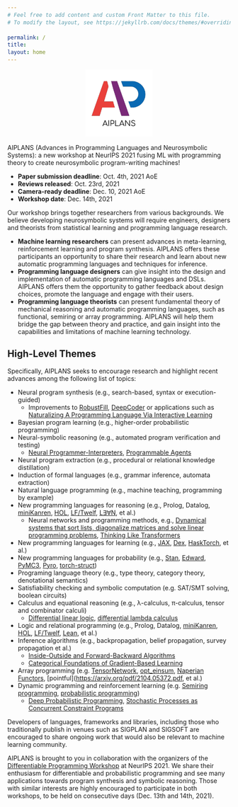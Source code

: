 ```yaml
---
# Feel free to add content and custom Front Matter to this file.
# To modify the layout, see https://jekyllrb.com/docs/themes/#overriding-theme-defaults

permalink: /
title:
layout: home
---
```


<p align="center">
  <img src="logo.png" width="30%"/>
</p>

AIPLANS (Advances in Programming Languages and Neurosymbolic Systems): a new workshop at NeurIPS 2021 fusing ML with programming theory to create neurosymbolic program-writing machines!

* **Paper submission deadline**: Oct. 4th, 2021 AoE
* **Reviews released**: Oct. 23rd, 2021
* **Camera-ready deadline**: Dec. 10, 2021 AoE
* **Workshop date**: Dec. 14th, 2021

Our workshop brings together researchers from various backgrounds.  We believe developing neurosymbolic systems will require engineers, designers and theorists from statistical learning and programming language research.

* **Machine learning researchers** can present advances in meta-learning, reinforcement learning and program synthesis. AIPLANS offers these participants an opportunity to share their research and learn about new automatic programming languages and techniques for inference.
* **Programming language designers** can give insight into the design and implementation of automatic programming languages and DSLs. AIPLANS offers them the opportunity to gather feedback about design choices, promote the language and engage with their users.
* **Programming language theorists** can present fundamental theory of mechanical reasoning and automatic programming languages, such as functional, semiring or array programming. AIPLANS will help them bridge the gap between theory and practice, and gain insight into the capabilities and limitations of machine learning technology.

[comment]: <> (* **Probabilistic programming** researchers can present progress in a long history of extending programming paradigms &#40;e.g. functional or logic programming&#41; to handle learning under uncertainty. AIPLANS would provide them with new insights for extending these &#40;often symbolic&#41; languages with primitives for expressing neural models.)

[comment]: <> (Automatic differentiation libraries and frameworks have enabled much progress in gradient-based learning over the last decade. Recent domain-specific languages for automatic programming hold the promise of unleashing similar progress in other logical disciplines e.g., belief nets, proof nets, and related message passing schemes on tree- and graph-structured data. Concurrently, machines have made steady progress in representing and synthesizing programs. Other workshops have explored these themes separately, yet few have highlighted the synergies between automatic and synthetic programming.)

[comment]: <> (Not only does machine learning benefit from languages for programmable inference, these systems can also be seen as a kind of low-level programming languages in their own right, consisting of differentiable and stochastic primitives. Thanks to recent progress in statistical language modeling, these systems are increasingly capable of generating symbolic functions resembling procedures a human programmer might plausibly write in a high-level language.)

[comment]: <> (Applying techniques from programmable inference to transform and generate programs, and adapting insights gained developing those same programs to drive innovation in higher-order AD and probabilistic programming is a now virtuous cycle. We envision cooperation between automatic and synthetic programming will continue to grow as researchers become more accustomed to outsourcing low-level reasoning tasks to these systems.)

## High-Level Themes

Specifically, AIPLANS seeks to encourage research and highlight recent advances among the following list of topics:

* Neural program synthesis (e.g., search-based, syntax or execution-guided)
  * Improvements to [RobustFill](https://arxiv.org/abs/1703.07469), [DeepCoder](https://arxiv.org/abs/1611.01989) or applications such as [Naturalizing A Programming Language Via Interactive Learning](https://arxiv.org/pdf/1704.06956.pdf)
* Bayesian program learning (e.g., higher-order probabilistic programming)
* Neural-symbolic reasoning (e.g., automated program verification and testing)
  * [Neural Programmer-Interpreters](https://arxiv.org/abs/1511.06279), [Programmable Agents](https://arxiv.org/pdf/1706.06383.pdf)
* Neural program extraction (e.g., procedural or relational knowledge distillation)
* Induction of formal languages (e.g., grammar inference, automata extraction)
* Natural language programming (e.g., machine teaching, programming by example)
* New programming languages for reasoning (e.g., Prolog, Datalog, [miniKanren](http://minikanren.org/), [HOL](https://hol-theorem-prover.org/), [LF/Twelf](http://twelf.org/wiki/LF), [L∃∀N](https://leanprover.github.io/about/), et al.)
    * Neural networks and programming methods, e.g., [Dynamical systems that sort lists, diagonalize matrices and solve linear programming problems](http://hrl.harvard.edu/publications/brockett88dynamical.pdf), [Thinking Like Transformers](https://arxiv.org/abs/2106.06981)
* New programming languages for learning (e.g., [JAX](https://github.com/google/jax), [Dex](https://github.com/google-research/dex-lang), [HaskTorch](https://github.com/hasktorch/hasktorch), et al.)
* New programming languages for probability (e.g., [Stan](https://github.com/stan-dev/stan), [Edward](https://github.com/blei-lab/edward), [PyMC3](https://github.com/pymc-devs/pymc3), [Pyro](https://github.com/pyro-ppl/pyro), [torch-struct](https://arxiv.org/abs/2002.00876))
* Programing language theory (e.g., type theory, category theory, denotational semantics)
* Satisfiability checking and symbolic computation (e.g. SAT/SMT solving, boolean circuits)
* Calculus and equational reasoning (e.g., λ-calculus, π-calculus, tensor and combinator calculi)
    * [Differential linear logic](https://arxiv.org/pdf/1606.01642.pdf), [differential lambda calculus](https://core.ac.uk/download/pdf/82396223.pdf)
* Logic and relational programming (e.g., Prolog, Datalog, [miniKanren](http://minikanren.org/), [HOL](https://hol-theorem-prover.org/), [LF/Twelf](http://twelf.org/wiki/LF), [Lean](https://leanprover.github.io/about/), et al.)
* Inference algorithms (e.g., backpropagation, belief propagation, survey propagation et al.)
  * [Inside-Outside and Forward-Backward Algorithms](https://www.cs.jhu.edu/~jason/papers/eisner.spnlp16.pdf)
  * [Categorical Foundations of Gradient-Based Learning](https://arxiv.org/abs/2103.01931)
* Array programming (e.g. [TensorNetwork](https://github.com/google/TensorNetwork), [opt_einsum](https://github.com/dgasmith/opt_einsum), [Naperian Functors](https://www.cs.ox.ac.uk/people/jeremy.gibbons/publications/aplicative.pdf), [pointful](https://arxiv.org/pdf/2104.05372.pdf, et al.)
* Dynamic programming and reinforcement learning (e.g. [Semiring programming](https://arxiv.org/pdf/1609.06954.pdf), [probabilistic programming](https://arxiv.org/pdf/2005.09089v3.pdf))
    * [Deep Probabilistic Programming](https://arxiv.org/abs/1701.03757), [Stochastic Processes as Concurrent Constraint Programs](http://citeseerx.ist.psu.edu/viewdoc/download?doi=10.1.1.44.7979&rep=rep1&type=pdf)

Developers of languages, frameworks and libraries, including those who traditionally publish in venues such as SIGPLAN and SIGSOFT are encouraged to share ongoing work that would also be relevant to machine learning community.

AIPLANS is brought to you in collaboration with the organizers of the [Differentiable Programming Workshop](https://diffprogramming.mit.edu/) at NeurIPS 2021. We share their enthusiasm for differentiable and probabilistic programming and see many applications towards program synthesis and symbolic reasoning. Those with similar interests are highly encouraged to participate in both workshops, to be held on consecutive days (Dec. 13th and 14th, 2021).
